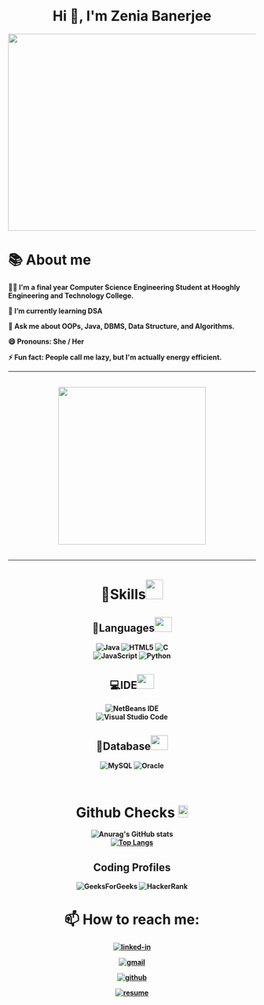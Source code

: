 <h1 align="center">
        Hi 👋, I'm Zenia Banerjee
</h1>



<div align="center">
    <img src="https://user-images.githubusercontent.com/106901860/179251359-8619a5ed-85b9-41bd-849f-39f956767daf.gif" width="600" height="400" />
</div>

## <h1><b>📚 About me</h1><b>

 🙋‍♀️ I'm a final year Computer Science Engineering Student at Hooghly Engineering and Technology College.

 🌱 I’m currently learning DSA 

 💬 Ask me about OOPs, Java, DBMS, Data Structure, and Algorithms.

    
 😄 Pronouns: She / Her 

 ⚡ Fun fact: People call me lazy, but I'm actually energy efficient.


 ---
 
 <br />
<div align="center">
<a href="https://drive.google.com/file/d/1hEH7fV3kj7IUN948JiKFRDAP2wlaCDnk/view?usp=share_link" "> <img src="https://media.giphy.com/media/lzL7CXzh2C5JPUnBn9/giphy.gif" width="300px" height="320px" target="_blank"></a>
</div>
<br />

---



<div align="center">
<h1><b>
 🏹Skills<img src="https://media.giphy.com/media/AAvum98icEtZ79cFKn/giphy.gif" width="35px" height="40px"></b>
 
##  📒Languages<img src="https://media.giphy.com/media/yWnfMrmiqLQuZtFkt8/giphy.gif" width="35px" height="30px"><br>
![Java](https://img.shields.io/badge/java-%23ED8B00.svg?style=for-the-badge&logo=java&logoColor=white)
![HTML5](https://img.shields.io/badge/html5-%23E34F26.svg?style=for-the-badge&logo=html5&logoColor=white)
![C](https://img.shields.io/badge/c-%2300599C.svg?style=for-the-badge&logo=c&logoColor=white)<br>
![JavaScript](https://img.shields.io/badge/javascript-%23323330.svg?style=for-the-badge&logo=javascript&logoColor=%23F7DF1E)
![Python](https://img.shields.io/badge/python-3670A0?style=for-the-badge&logo=python&logoColor=ffdd54)

 ## 💻IDE<img src="https://media.giphy.com/media/wUzxTGJEEcbbVKabq5/giphy.gif" width="35px" height="30px"><br>
![NetBeans IDE](https://img.shields.io/badge/NetBeansIDE-1B6AC6.svg?style=for-the-badge&logo=apache-netbeans-ide&logoColor=white) <br>
![Visual Studio Code](https://img.shields.io/badge/Visual%20Studio%20Code-0078d7.svg?style=for-the-badge&logo=visual-studio-code&logoColor=white)

## 💾Database<img src="https://media.giphy.com/media/W71QxkQgCDM1WJYdFz/giphy.gif" width="35px" height="30px">

![MySQL](https://img.shields.io/badge/mysql-%2300f.svg?style=for-the-badge&logo=mysql&logoColor=white)
![Oracle](https://img.shields.io/badge/Oracle-F80000?style=for-the-badge&logo=oracle&logoColor=white)
</h1>
</div>


<br>


<div align="center">
<h1><b>
 Github Checks <img src="https://media.giphy.com/media/uhWLu2lsU0rfLiwYlI/giphy.gif" width="20px" height="25px">
</b></h1>


![Anurag's GitHub stats](https://github-readme-stats.vercel.app/api?username=zeniabanerjee&theme=chartreuse-dark&show_icons=true)<br>
[![Top Langs](https://github-readme-stats.vercel.app/api/top-langs/?username=zeniabanerjee&theme=highcontrast&layout=compact)](https://github.com/anuraghazra/github-readme-stats)<br>

</div>



<div align="center">

## Coding Profiles

![GeeksForGeeks](https://img.shields.io/badge/GeeksforGeeks-gray?style=for-the-badge&logo=geeksforgeeks&logoColor=35914c)
![HackerRank](https://img.shields.io/badge/-Hackerrank-2EC866?style=for-the-badge&logo=HackerRank&logoColor=white)
</div>


<div align="center">
<h1><b>
📫 How to reach me:</b></h1>

[![linked-in](https://img.shields.io/badge/Linked_In-0077B5?style=for-the-badge&logo=LinkedIn&logoColor=white)](https://www.linkedin.com/in/zenia-banerjee-9277601b4/) 

[![gmail](https://img.shields.io/badge/Gmail-D14836?style=for-the-badge&logo=Gmail&logoColor=white)](mailto:zbanerjee1002@gmail.com)

[![github](https://img.shields.io/badge/GitHub-000000?style=for-the-badge&logo=GitHub&logoColor=white)](https://github.com/zeniabanerjee)

[![resume](https://img.shields.io/badge/Resume-4285F4?style=for-the-badge&logo=read-the-docs&logoColor=white)](https://drive.google.com/file/d/1hEH7fV3kj7IUN948JiKFRDAP2wlaCDnk/view?usp=share_link)

</div>
